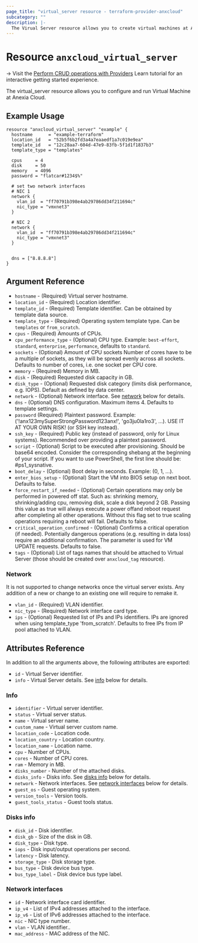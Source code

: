 ```yaml
---
page_title: "virtual_server resource - terraform-provider-anxcloud"
subcategory: ""
description: |-
  The Virual Server resource allows you to create virtual machines at Anexia Cloud.
---
```


# Resource `anxcloud_virtual_server`

-> Visit the [Perform CRUD operations with Providers](https://learn.hashicorp.com/tutorials/terraform/provider-use?in=terraform/providers&utm_source=WEBSITE&utm_medium=WEB_IO&utm_offer=ARTICLE_PAGE&utm_content=DOCS) Learn tutorial for an interactive getting started experience.

The virtual_server resource allows you to configure and run Virtual Machine at Anexia Cloud.

## Example Usage

```hcl
resource "anxcloud_virtual_server" "example" {
  hostname      = "example-terraform"
  location_id   = "52b5f6b2fd3a4a7eaaedf1a7c019e9ea"
  template_id   = "12c28aa7-604d-47e9-83fb-5f1d1f1837b3"
  template_type = "templates"

  cpus     = 4
  disk     = 50
  memory   = 4096
  password = "flatcar#1234$%"

  # set two network interfaces
  # NIC 1
  network {
    vlan_id  = "ff70791b398e4ab29786dd34f211694c"
    nic_type = "vmxnet3"
  }

  # NIC 2
  network {
    vlan_id  = "ff70791b398e4ab29786dd34f211694c"
    nic_type = "vmxnet3"
  }


  dns = ["8.8.8.8"]
}
```

## Argument Reference

- `hostname` - (Required) Virtual server hostname.
- `location_id` - (Required) Location identifier.
- `template_id` - (Required) Template identifier. Can be obtained by template data source.
- `template_type` - (Required) Operating system template type. Can be `templates` or `from_scratch`.
- `cpus` - (Required) Amounts of CPUs. 
- `cpu_performance_type` - (Optional) CPU type. Example: `best-effort`, `standard`, `enterprise`, `performance`, defaults to `standard`.
- `sockets` - (Optional) Amount of CPU sockets Number of cores have to be a multiple of sockets, as they will be spread evenly across all sockets. Defaults to number of cores, i.e. one socket per CPU core.
- `memory` - (Required) Memory in MB.
- `disk` - (Required) Requested disk capacity in GB.
- `disk_type` - (Optional) Requested disk category (limits disk performance, e.g. IOPS). Default as defined by data center.
- `network` - (Optional) Network interface. See [network](#network) below for details. 
- `dns` - (Optional) DNS configuration. Maximum items 4. Defaults to template settings.
- `password` (Required) Plaintext password. Example: ('!anx123mySuperStrongPassword123anx!', 'go3ju0la1ro3', …). USE IT AT YOUR OWN RISK! (or SSH key instead).
- `ssh_key` - (Required) Public key (instead of password, only for Linux systems). Recommended over providing a plaintext password.
- `script` - (Optional) Script to be executed after provisioning. Should be base64 encoded. Consider the corresponding shebang at the beginning of your script. If you want to use PowerShell, the first line should be: #ps1_sysnative.
- `boot_delay` - (Optional) Boot delay in seconds. Example: (0, 1, …).
- `enter_bios_setup` - (Optional) Start the VM into BIOS setup on next boot. Defaults to false.
- `force_restart_if_needed` - (Optional) Certain operations may only be performed in powered off stat. Such as: shrinking memory, shrinking/adding cpu, removing disk, scale a disk beyond 2 GB. Passing this value as true will always execute a power offand reboot request after completing all other operations. Without this flag set to true scaling operations requiring a reboot will fail. Defaults to false.
- `critical_operation_confirmed` - (Optional) Confirms a critical operation (if needed). Potentially dangerous operations (e.g. resulting in data loss) require an additional confirmation. The parameter is used for VM UPDATE requests. Defaults to false.
- `tags` - (Optional) List of tags names that should be attached to Virtual Server (those should be created over `anxcloud_tag` resource).

### Network

It is not supported to change networks once the virtual server exists. Any addition of a new or change to an existing one will require to remake it.

- `vlan_id` - (Required) VLAN identifier.
- `nic_type` - (Required) Network interface card type.
- `ips` - (Optional) Requested list of IPs and IPs identifiers. IPs are ignored when using template_type 'from_scratch'. Defaults to free IPs from IP pool attached to VLAN.

## Attributes Reference

In addition to all the arguments above, the following attributes are exported:

- `id` - Virtual Server identifier.
- `info` - Virtual Server details. See [info](#info) below for details.

### Info

- `identifier` - Virtual server identifier.
- `status` - Virtual server status.
- `name` - Virtual server name.
- `custom_name` - Virtual server custom name.
- `location_code` - Location code.
- `location_country` - Location country.
- `location_name` - Location name.
- `cpu` - Number of CPUs.
- `cores` - Number of CPU cores.
- `ram` - Memory in MB.
- `disks_number` - Number of the attached disks.
- `disks_info` - Disks info. See [disks info](#disks-info) below for details. 
- `network` - Network interfaces. See [network interfaces](#network-interfaces) below for details.
- `guest_os` - Guest operating system.
- `version_tools` - Version tools.
- `guest_tools_status` - Guest tools status.

### Disks info

- `disk_id` - Disk identifier.
- `disk_gb` - Size of the disk in GB.
- `disk_type` - Disk type.
- `iops` - Disk input/output operations per second.
- `latency` - Disk latency.
- `storage_type` - Disk storage type.
- `bus_type` - Disk device bus type.
- `bus_type_label` - Disk device bus type label.

### Network interfaces

- `id` - Network interface card identifier.
- `ip_v4` - List of IPv4 addresses attached to the interface.
- `ip_v6` - List of IPv6 addresses attached to the interface.
- `nic` - NIC type number.
- `vlan` - VLAN identifier..
- `mac_address` - MAC address of the NIC.
